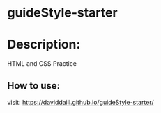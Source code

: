 # guideStyle-starter

# Description:
HTML and CSS Practice

## How to use:
visit: https://daviddaill.github.io/guideStyle-starter/
